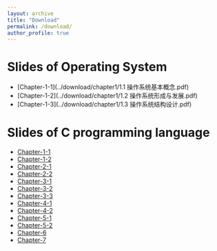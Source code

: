 ```yaml
---
layout: archive
title: "Download"
permalink: /download/
author_profile: true
---
```


Slides of Operating System
======
* [Chapter-1-1](../download/chapter1/1.1 操作系统基本概念.pdf)
* [Chapter-1-2](../download/chapter1/1.2 操作系统形成与发展.pdf)
* [Chapter-1-3](../download/chapter1/1.3 操作系统结构设计.pdf)



Slides of C programming language
======
* [Chapter-1-1](../download/switching/chapter1-1.pdf)
* [Chapter-1-2](../download/switching/chapter1-2.pdf)
* [Chapter-2-1](../download/switching/chapter2-1.pdf)
* [Chapter-2-2](../download/switching/chapter2-2.pdf)
* [Chapter-3-1](../download/switching/chapter3-1.pdf)
* [Chapter-3-2](../download/switching/chapter3-2.pdf)
* [Chapter-3-3](../download/switching/chapter3-3.pdf)
* [Chapter-4-1](../download/switching/chapter4-part1.pdf)
* [Chapter-4-2](../download/switching/chapter4-part2.pdf)
* [Chapter-5-1](../download/switching/chapter5-1.pdf)
* [Chapter-5-2](../download/switching/chapter5-2.pdf)
* [Chapter-6](../download/switching/chapter-6.pdf)
* [Chapter-7](../download/switching/chapter-7.pdf)











